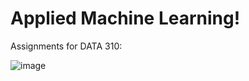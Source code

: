 # Applied Machine Learning!

Assignments for DATA 310:

![image](https://drive.google.com/file/d/1BdkPd5TPel2dvpmKRVGs9qYYfgkMvgha/view?usp=sharing)
